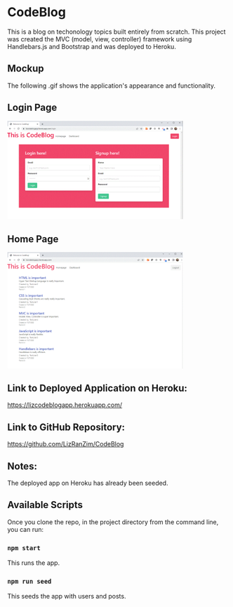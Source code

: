 # CodeBlog

This is a blog on techonology topics built entirely from scratch. This project was created the MVC (model, view, controller) framework using Handlebars.js and Bootstrap and was deployed to Heroku.

## Mockup

The following .gif shows the application's appearance and functionality.

## Login Page
<img src=".\assets\ThisisCodeBlog_Login.GIF" width="400"> 


## Home Page
<img src=".\assets\ThisisCodeBlog.GIF" width="400"> 


## Link to Deployed Application on Heroku:
https://lizcodeblogapp.herokuapp.com/

## Link to GitHub Repository:
https://github.com/LizRanZim/CodeBlog

## Notes: 
The deployed app on Heroku has already been seeded.

## Available Scripts

Once you clone the repo, in the project directory from the command line, you can run:

### `npm start`

This runs the app.


### `npm run seed`

This seeds the app with users and posts.

